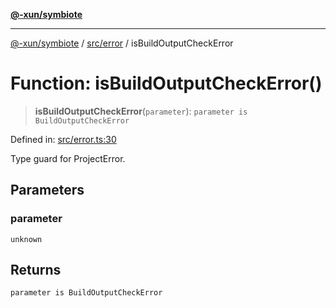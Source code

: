 [**@-xun/symbiote**](../../../README.md)

***

[@-xun/symbiote](../../../README.md) / [src/error](../README.md) / isBuildOutputCheckError

# Function: isBuildOutputCheckError()

> **isBuildOutputCheckError**(`parameter`): `parameter is BuildOutputCheckError`

Defined in: [src/error.ts:30](https://github.com/Xunnamius/symbiote/blob/0bafa3046d16effe919127463c68cff1fb657848/src/error.ts#L30)

Type guard for ProjectError.

## Parameters

### parameter

`unknown`

## Returns

`parameter is BuildOutputCheckError`
